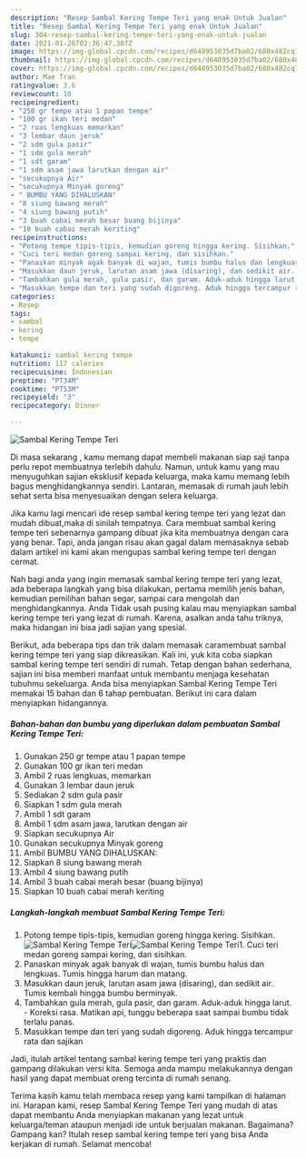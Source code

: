 ```yaml
---
description: "Resep Sambal Kering Tempe Teri yang enak Untuk Jualan"
title: "Resep Sambal Kering Tempe Teri yang enak Untuk Jualan"
slug: 304-resep-sambal-kering-tempe-teri-yang-enak-untuk-jualan
date: 2021-01-26T02:36:47.307Z
image: https://img-global.cpcdn.com/recipes/d648953035d7ba02/680x482cq70/sambal-kering-tempe-teri-foto-resep-utama.jpg
thumbnail: https://img-global.cpcdn.com/recipes/d648953035d7ba02/680x482cq70/sambal-kering-tempe-teri-foto-resep-utama.jpg
cover: https://img-global.cpcdn.com/recipes/d648953035d7ba02/680x482cq70/sambal-kering-tempe-teri-foto-resep-utama.jpg
author: Mae Tran
ratingvalue: 3.6
reviewcount: 10
recipeingredient:
- "250 gr tempe atau 1 papan tempe"
- "100 gr ikan teri medan"
- "2 ruas lengkuas memarkan"
- "3 lembar daun jeruk"
- "2 sdm gula pasir"
- "1 sdm gula merah"
- "1 sdt garam"
- "1 sdm asam jawa larutkan dengan air"
- "secukupnya Air"
- "secukupnya Minyak goreng"
- " BUMBU YANG DIHALUSKAN"
- "8 siung bawang merah"
- "4 siung bawang putih"
- "3 buah cabai merah besar buang bijinya"
- "10 buah cabai merah keriting"
recipeinstructions:
- "Potong tempe tipis-tipis, kemudian goreng hingga kering. Sisihkan."
- "Cuci teri medan goreng sampai kering, dan sisihkan."
- "Panaskan minyak agak banyak di wajan, tumis bumbu halus dan lengkuas. Tumis hingga harum dan matang."
- "Masukkan daun jeruk, larutan asam jawa (disaring), dan sedikit air. Tumis kembali hingga bumbu berminyak."
- "Tambahkan gula merah, gula pasir, dan garam. Aduk-aduk hingga larut. Koreksi rasa. Matikan api, tunggu beberapa saat sampai bumbu tidak terlalu panas."
- "Masukkan tempe dan teri yang sudah digoreng. Aduk hingga tercampur rata dan sajikan"
categories:
- Resep
tags:
- sambal
- kering
- tempe

katakunci: sambal kering tempe 
nutrition: 117 calories
recipecuisine: Indonesian
preptime: "PT34M"
cooktime: "PT53M"
recipeyield: "3"
recipecategory: Dinner

---
```



![Sambal Kering Tempe Teri](https://img-global.cpcdn.com/recipes/d648953035d7ba02/680x482cq70/sambal-kering-tempe-teri-foto-resep-utama.jpg)

Di masa  sekarang , kamu memang dapat membeli makanan siap saji tanpa perlu repot membuatnya terlebih dahulu. Namun, untuk kamu yang mau menyuguhkan sajian eksklusif kepada keluarga, maka kamu memang lebih bagus menghidangkannya sendiri. Lantaran, memasak di rumah jauh lebih sehat serta bisa menyesuaikan dengan selera keluarga.

Jika kamu lagi mencari ide resep sambal kering tempe teri yang lezat dan mudah dibuat,maka di sinilah tempatnya. Cara membuat sambal kering tempe teri  sebenarnya gampang dibuat jika kita membuatnya dengan cara yang benar. Tapi, anda jangan risau akan gagal dalam memasaknya 
sebab dalam artikel ini kami akan mengupas sambal kering tempe teri dengan cermat.  



Nah bagi anda yang ingin memasak sambal kering tempe teri yang lezat, ada beberapa langkah yang bisa dilakukan, pertama memilih jenis bahan, kemudian pemilihan bahan segar, sampai cara mengolah dan menghidangkannya. Anda Tidak usah pusing kalau mau menyiapkan sambal kering tempe teri yang lezat di rumah. Karena, asalkan anda  tahu triknya, maka hidangan ini bisa jadi sajian yang spesial.

Berikut, ada beberapa tips dan trik dalam memasak caramembuat sambal kering tempe teri yang siap dikreasikan. Kali ini, yuk kita coba siapkan sambal kering tempe teri sendiri di rumah. Tetap dengan bahan sederhana, sajian ini bisa memberi manfaat untuk membantu menjaga kesehatan tubuhmu sekeluarga. Anda bisa menyiapkan Sambal Kering Tempe Teri memakai 15 bahan dan 6 tahap pembuatan. Berikut ini cara dalam menyiapkan hidangannya.

<!--inarticleads1-->

##### Bahan-bahan dan bumbu yang diperlukan dalam pembuatan Sambal Kering Tempe Teri:

1. Gunakan 250 gr tempe atau 1 papan tempe
1. Gunakan 100 gr ikan teri medan
1. Ambil 2 ruas lengkuas, memarkan
1. Gunakan 3 lembar daun jeruk
1. Sediakan 2 sdm gula pasir
1. Siapkan 1 sdm gula merah
1. Ambil 1 sdt garam
1. Ambil 1 sdm asam jawa, larutkan dengan air
1. Siapkan secukupnya Air
1. Gunakan secukupnya Minyak goreng
1. Ambil  BUMBU YANG DIHALUSKAN:
1. Siapkan 8 siung bawang merah
1. Ambil 4 siung bawang putih
1. Ambil 3 buah cabai merah besar (buang bijinya)
1. Siapkan 10 buah cabai merah keriting




<!--inarticleads2-->

##### Langkah-langkah membuat Sambal Kering Tempe Teri:

1. Potong tempe tipis-tipis, kemudian goreng hingga kering. Sisihkan.
<img src="https://img-global.cpcdn.com/steps/653f4b21720def5b/160x128cq70/sambal-kering-tempe-teri-langkah-memasak-1-foto.jpg" alt="Sambal Kering Tempe Teri"><img src="https://img-global.cpcdn.com/steps/60b75632877ac198/160x128cq70/sambal-kering-tempe-teri-langkah-memasak-1-foto.jpg" alt="Sambal Kering Tempe Teri">1. Cuci teri medan goreng sampai kering, dan sisihkan.
1. Panaskan minyak agak banyak di wajan, tumis bumbu halus dan lengkuas. Tumis hingga harum dan matang.
1. Masukkan daun jeruk, larutan asam jawa (disaring), dan sedikit air. Tumis kembali hingga bumbu berminyak.
1. Tambahkan gula merah, gula pasir, dan garam. Aduk-aduk hingga larut. - Koreksi rasa. Matikan api, tunggu beberapa saat sampai bumbu tidak terlalu panas.
1. Masukkan tempe dan teri yang sudah digoreng. Aduk hingga tercampur rata dan sajikan




Jadi, itulah artikel tentang  sambal kering tempe teri  yang praktis dan gampang dilakukan versi kita. Semoga anda mampu melakukannya dengan hasil yang dapat membuat oreng tercinta di rumah senang. 

Terima kasih kamu telah membaca resep yang kami tampilkan di halaman ini. Harapan kami, resep  Sambal Kering Tempe Teri yang mudah di atas dapat membantu Anda menyiapkan makanan yang lezat untuk keluarga/teman ataupun menjadi ide untuk berjualan makanan. Bagaimana? Gampang kan? Itulah resep sambal kering tempe teri yang bisa Anda kerjakan di rumah. Selamat mencoba!

